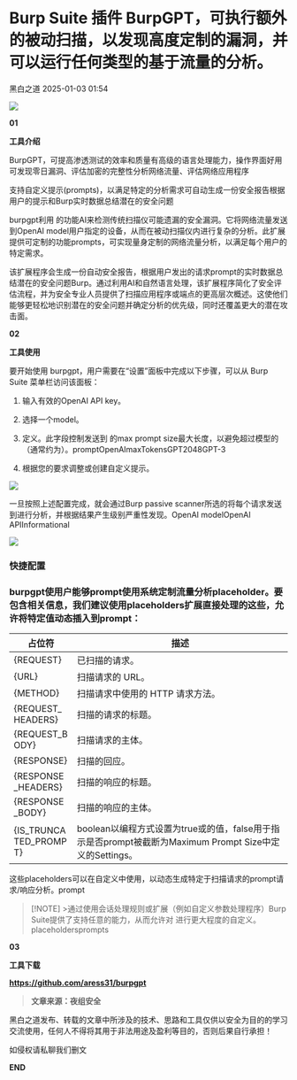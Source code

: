 #  Burp Suite 插件 BurpGPT，可执行额外的被动扫描，以发现高度定制的漏洞，并可以运行任何类型的基于流量的分析。   
 黑白之道   2025-01-03 01:54  
  
![](https://mmbiz.qpic.cn/mmbiz_gif/3xxicXNlTXLicwgPqvK8QgwnCr09iaSllrsXJLMkThiaHibEntZKkJiaicEd4ibWQxyn3gtAWbyGqtHVb0qqsHFC9jW3oQ/640?wx_fmt=gif "")  
  
  
**01**  
  
**工具介绍**  
  
BurpGPT，可提高渗透测试的效率和质量有高级的语言处理能力，操作界面好用可发现零日漏洞、评估加密的完整性分析网络流量、评估网络应用程序  
  
  
支持自定义提示(prompts)，以满足特定的分析需求可自动生成一份安全报告根据用户的提示和Burp实时数据总结潜在的安全问题  
  
  
burpgpt利用 的功能AI来检测传统扫描仪可能遗漏的安全漏洞。它将网络流量发送到OpenAI model用户指定的设备，从而在被动扫描仪内进行复杂的分析。此扩展提供可定制的功能prompts，可实现量身定制的网络流量分析，以满足每个用户的特定需求。  
  
  
该扩展程序会生成一份自动安全报告，根据用户发出的请求prompt的实时数据总结潜在的安全问题Burp。通过利用AI和自然语言处理，该扩展程序简化了安全评估流程，并为安全专业人员提供了扫描应用程序或端点的更高层次概述。这使他们能够更轻松地识别潜在的安全问题并确定分析的优先级，同时还覆盖更大的潜在攻击面。  
  
  
**02**  
  
**工具使用**  
  
要开始使用 burpgpt，用户需要在“设置”面板中完成以下步骤，可以从 Burp Suite 菜单栏访问该面板：  
1. 输入有效的OpenAI API key。  
  
1. 选择一个model。  
  
1. 定义。此字段控制发送到 的max prompt size最大长度，以避免超过模型的（通常约为）。promptOpenAImaxTokensGPT2048GPT-3  
  
1. 根据您的要求调整或创建自定义提示。  
  
![](https://mmbiz.qpic.cn/sz_mmbiz_png/icZ1W9s2Jp2VPGAruRh2zsDhXllK0vjZkBDmOMB3cdhERY5FdWaibyWH0ZnD6vkibCXoCjWnTrfiaeWG0goXRNUO2g/640?wx_fmt=other&from=appmsg&tp=webp&wxfrom=5&wx_lazy=1&wx_co=1 "")  
  
一旦按照上述配置完成，就会通过Burp passive scanner所选的将每个请求发送到进行分析，并根据结果产生级别严重性发现。OpenAI modelOpenAI APIInformational  
  
![](https://mmbiz.qpic.cn/sz_mmbiz_png/icZ1W9s2Jp2VPGAruRh2zsDhXllK0vjZk6gnMOJbNIJ7QrhFKqQnk957DvNv3YGp5K36eIQjdYuaibZg3a6keAdw/640?wx_fmt=other&from=appmsg&tp=webp&wxfrom=5&wx_lazy=1&wx_co=1 "")  
###   
### 快捷配置  
### burpgpt使用户能够prompt使用系统定制流量分析placeholder。要包含相关信息，我们建议使用placeholders扩展直接处理的这些，允许将特定值动态插入到prompt：  
  
<table><thead style="word-break: break-all;"><tr style="word-break: break-all;"><th style="word-break: break-all;">占位符</th><th style="word-break: break-all;">描述</th></tr></thead><tbody style="word-break: break-all;"><tr style="word-break: break-all;"><td style="word-break: break-all;">{REQUEST}</td><td style="word-break: break-all;">已扫描的请求。</td></tr><tr style="word-break: break-all;"><td style="word-break: break-all;">{URL}</td><td style="word-break: break-all;">扫描请求的 URL。</td></tr><tr style="word-break: break-all;"><td style="word-break: break-all;">{METHOD}</td><td style="word-break: break-all;">扫描请求中使用的 HTTP 请求方法。</td></tr><tr style="word-break: break-all;"><td style="word-break: break-all;">{REQUEST_HEADERS}</td><td style="word-break: break-all;">扫描的请求的标题。</td></tr><tr style="word-break: break-all;"><td style="word-break: break-all;">{REQUEST_BODY}</td><td style="word-break: break-all;">扫描请求的主体。</td></tr><tr style="word-break: break-all;"><td style="word-break: break-all;">{RESPONSE}</td><td style="word-break: break-all;">扫描的回应。</td></tr><tr style="word-break: break-all;"><td style="word-break: break-all;">{RESPONSE_HEADERS}</td><td style="word-break: break-all;">扫描的响应的标题。</td></tr><tr style="word-break: break-all;"><td style="word-break: break-all;">{RESPONSE_BODY}</td><td style="word-break: break-all;">扫描的响应的主体。</td></tr><tr style="word-break: break-all;"><td style="word-break: break-all;">{IS_TRUNCATED_PROMPT}</td><td style="word-break: break-all;">boolean以编程方式设置为true或的值，false用于指示是否prompt被截断为Maximum Prompt Size中定义的Settings。</td></tr></tbody></table>  
  
这些placeholders可以在自定义中使用，以动态生成特定于扫描请求的prompt请求/响应分析。prompt  
> [!NOTE] >通过使用会话处理规则或扩展（例如自定义参数处理程序）Burp Suite提供了支持任意的能力，从而允许对 进行更大程度的自定义。placeholdersprompts  
  
  
**03**  
  
**工具下载**  
  
****https://github.com/aress31/burpgpt****  
  
> **文章来源：夜组安全**  
  
  
  
黑白之道发布、转载的文章中所涉及的技术、思路和工具仅供以安全为目的的学习交流使用，任何人不得将其用于非法用途及盈利等目的，否则后果自行承担！  
  
如侵权请私聊我们删文  
  
  
**END**  
  
  
